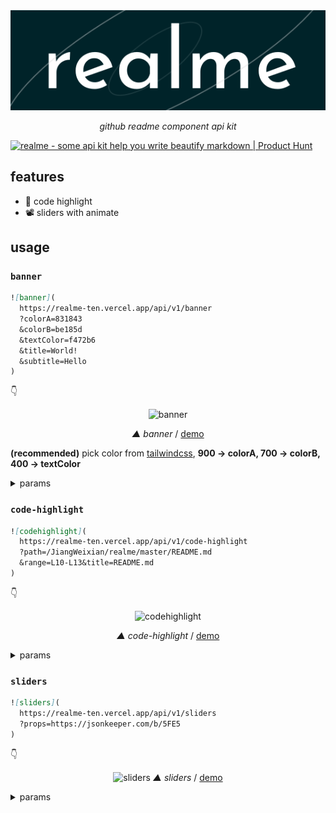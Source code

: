 <div align='center'>

![logo](./assets/realme.svg)

_github readme component api kit_

</div>

<a href="https://www.producthunt.com/posts/realme?utm_source=badge-featured&utm_medium=badge&utm_souce=badge-realme" target="_blank"><img src="https://api.producthunt.com/widgets/embed-image/v1/featured.svg?post_id=302886&theme=light" alt="realme - some api kit help you write beautify markdown | Product Hunt" style="width: 250px; height: 54px;" width="250" height="54" /></a>

## features

- 💅 code highlight
- 📽 sliders with animate

## usage

### `banner`

```md
![banner](
  https://realme-ten.vercel.app/api/v1/banner
  ?colorA=831843
  &colorB=be185d
  &textColor=f472b6
  &title=World!
  &subtitle=Hello
)
```

👇

<div align='center'>


![banner](https://realme-ten.vercel.app/api/v1/banner?colorA=831843&colorB=be185d&textColor=f472b6&title=World!&subtitle=Hello)

_▲ banner_ / [demo](./docs/code-highlight.md)

</div>

**(recommended)** pick color from [tailwindcss](https://tailwindcss.com/docs/customizing-colors), **900 -> colorA, 700 -> colorB, 400 -> textColor**

<details>
  <summary>params</summary>

| name  | description                 |  type  | default | required |
| :---: | :-------------------------- | :----: | :-----: | :------- |
| colorA | main color | string |    484fad    | false     |
| colorB | second color | string |    373a71    | false     |
| textColor | subtitle color | string |    8499d6    | false     |
| title | title content | string |    Hello    | false     |
| subtile | subtile content | string |    Hello    | false     |
| desc | description content | string |    -    | false     |


</details>

### `code-highlight`


```md
![codehighlight](
  https://realme-ten.vercel.app/api/v1/code-highlight
  ?path=/JiangWeixian/realme/master/README.md
  &range=L10-L13&title=README.md
)
```

👇

<div align='center'>


![codehighlight](https://realme-ten.vercel.app/api/v1/code-highlight?path=/JiangWeixian/realme/master/README.md&range=L10-L13&title=README.md)

_▲ code-highlight_ / [demo](./docs/code-highlight.md)

</div>

<details>
  <summary>params</summary>

|  name  | description                                                                                                                 |  type  |   default    | required |
| :----: | :-------------------------------------------------------------------------------------------------------------------------- | :----: | :----------: | :------- |
| title  | code highlight title                                                                                                        | string |  Untitled-1  | false    |
|  url   | file remote raw url                                                                                                         | string |      -       | true     |
|  path  | file remote path, without github raw prefix, etc `/JiangWeixian/realme/master/README.md`                                    | string |      -       | true     |
| range  | line number range, etc `L17-L20`                                                                                            | string |      -       | true     |
| height | image height                                                                                                                | number |      -       | false    |
|   bg   | background web-gradients type, etc `Warm Flame`, you can find all kinds of `webgradients` [here](https://webgradients.com/) | string | `Warm Flame` | false    |

</details>

### `sliders`

```md
![sliders](
  https://realme-ten.vercel.app/api/v1/sliders
  ?props=https://jsonkeeper.com/b/5FE5
)
```

👇

<div align='center'>

![sliders](https://realme-ten.vercel.app/api/v1/sliders?props=https://jsonkeeper.com/b/5FE5) 
_▲ sliders_ / [demo](./docs/sliders.md)

</div>

<details>
  <summary>params</summary>

| name  | description                 |  type  | default | required |
| :---: | :-------------------------- | :----: | :-----: | :------- |
| props | siders props remote raw url | string |    -    | true     |

</details>
